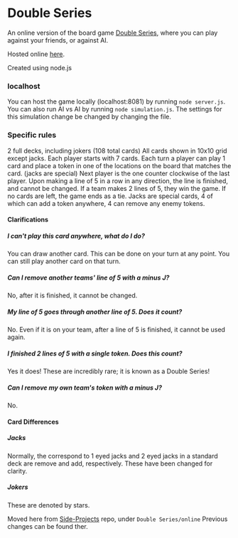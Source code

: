 # Double Series
An online version of the board game [Double Series](http://www.pagat.com/misc/jack.html), where you can play against your friends, or against AI.

Hosted online [here](http://game.rorico.ca/).

Created using node.js

### localhost
You can host the game locally (localhost:8081) by running `node server.js`.
You can also run AI vs AI by running `node simulation.js`. The settings for this simulation change be changed by changing the file.

### Specific rules
2 full decks, including jokers (108 total cards)
All cards shown in 10x10 grid except jacks.
Each player starts with 7 cards.
Each turn a player can play 1 card and place a token in one of the locations on the board that matches the card. (jacks are special)
Next player is the one counter clockwise of the last player.
Upon making a line of 5 in a row in any direction, the line is finished, and cannot be changed.
If a team makes 2 lines of 5, they win the game.
If no cards are left, the game ends as a tie.
Jacks are special cards, 4 of which can add a token anywhere, 4 can remove any enemy tokens.


#### Clarifications
##### I can't play this card anywhere, what do I do?
You can draw another card. This can be done on your turn at any point. You can still play another card on that turn.

##### Can I remove another teams' line of 5 with a minus J?
No, after it is finished, it cannot be changed.

##### My line of 5 goes through another line of 5. Does it count?
No. Even if it is on your team, after a line of 5 is finished, it cannot be used again.

##### I finished 2 lines of 5 with a single token. Does this count?
Yes it does! These are incredibly rare; it is known as a Double Series!

##### Can I remove my own team's token with a minus J?
No.


#### Card Differences
##### Jacks
Normally, the correspond to 1 eyed jacks and 2 eyed jacks in a standard deck are remove and add, respectively. These have been changed for clarity.

##### Jokers
These are denoted by stars.


Moved here from [Side-Projects](https://github.com/rorico/side-projects) repo, under `Double Series/online` 
Previous changes can be found ther.
